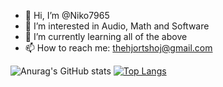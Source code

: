 - 👋 Hi, I’m @Niko7965
- 👀 I’m interested in Audio, Math and Software
- 🌱 I’m currently learning all of the above
- 📫 How to reach me: thehjortshoj@gmail.com

![Anurag's GitHub stats](https://github-readme-stats.vercel.app/api?username=Niko7965&show_icons=true&theme=tokyonight)
[![Top Langs](https://github-readme-stats.vercel.app/api/top-langs/?username=Niko&theme=tokyonight)](https://github.com/anuraghazra/github-readme-stats)

<!---
Niko7965/Niko7965 is a ✨ special ✨ repository because its `README.md` (this file) appears on your GitHub profile.
You can click the Preview link to take a look at your changes.
--->
